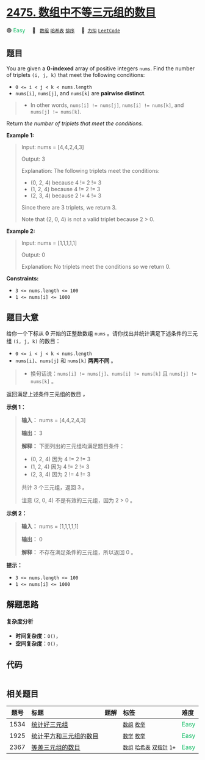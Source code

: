 # [2475. 数组中不等三元组的数目](https://2xiao.github.io/leetcode-js/problem/2475.html)

🟢 <font color=#15bd66>Easy</font>&emsp; 🔖&ensp; [`数组`](/tag/array.md) [`哈希表`](/tag/hash-table.md) [`排序`](/tag/sorting.md)&emsp; 🔗&ensp;[`力扣`](https://leetcode.cn/problems/number-of-unequal-triplets-in-array) [`LeetCode`](https://leetcode.com/problems/number-of-unequal-triplets-in-array)

## 题目

You are given a **0-indexed** array of positive integers `nums`. Find the
number of triplets `(i, j, k)` that meet the following conditions:

  * `0 <= i < j < k < nums.length`
  * `nums[i]`, `nums[j]`, and `nums[k]` are **pairwise distinct**. 
> 
> * In other words, `nums[i] != nums[j]`, `nums[i] != nums[k]`, and `nums[j] != nums[k]`.

Return _the number of triplets that meet the conditions._



**Example 1:**

> Input: nums = [4,4,2,4,3]
> 
> Output: 3
> 
> Explanation: The following triplets meet the conditions:
> - (0, 2, 4) because 4 != 2 != 3
> - (1, 2, 4) because 4 != 2 != 3
> - (2, 3, 4) because 2 != 4 != 3
> 
> Since there are 3 triplets, we return 3.
> 
> Note that (2, 0, 4) is not a valid triplet because 2 > 0.

**Example 2:**

> Input: nums = [1,1,1,1,1]
> 
> Output: 0
> 
> Explanation: No triplets meet the conditions so we return 0.

**Constraints:**

  * `3 <= nums.length <= 100`
  * `1 <= nums[i] <= 1000`


## 题目大意

给你一个下标从 **0** 开始的正整数数组 `nums` 。请你找出并统计满足下述条件的三元组 `(i, j, k)` 的数目：

  * `0 <= i < j < k < nums.length`
  * `nums[i]`、`nums[j]` 和 `nums[k]` **两两不同** 。 
> 
> * 换句话说：`nums[i] != nums[j]`、`nums[i] != nums[k]` 且 `nums[j] != nums[k]` 。

返回满足上述条件三元组的数目 _。_



**示例 1：**

> 
> 
> 
> 
> 
> **输入：** nums = [4,4,2,4,3]
> 
> **输出：** 3
> 
> **解释：** 下面列出的三元组均满足题目条件：
> - (0, 2, 4) 因为 4 != 2 != 3
> - (1, 2, 4) 因为 4 != 2 != 3
> - (2, 3, 4) 因为 2 != 4 != 3
> 
> 共计 3 个三元组，返回 3 。
> 
> 注意 (2, 0, 4) 不是有效的三元组，因为 2 > 0 。
> 
> 

**示例 2：**

> 
> 
> 
> 
> 
> **输入：** nums = [1,1,1,1,1]
> 
> **输出：** 0
> 
> **解释：** 不存在满足条件的三元组，所以返回 0 。
> 
> 



**提示：**

  * `3 <= nums.length <= 100`
  * `1 <= nums[i] <= 1000`


## 解题思路

#### 复杂度分析

- **时间复杂度**：`O()`，
- **空间复杂度**：`O()`，

## 代码

```javascript

```

## 相关题目

<!-- prettier-ignore -->
| 题号 | 标题 | 题解 | 标签 | 难度 |
| :------: | :------ | :------: | :------ | :------ |
| 1534 | [统计好三元组](https://leetcode.com/problems/count-good-triplets) |  |  [`数组`](/tag/array.md) [`枚举`](/tag/enumeration.md) | <font color=#15bd66>Easy</font> |
| 1925 | [统计平方和三元组的数目](https://leetcode.com/problems/count-square-sum-triples) |  |  [`数学`](/tag/math.md) [`枚举`](/tag/enumeration.md) | <font color=#15bd66>Easy</font> |
| 2367 | [等差三元组的数目](https://leetcode.com/problems/number-of-arithmetic-triplets) |  |  [`数组`](/tag/array.md) [`哈希表`](/tag/hash-table.md) [`双指针`](/tag/two-pointers.md) `1+` | <font color=#15bd66>Easy</font> |